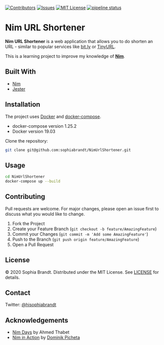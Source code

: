 [![Contributors][contributors-shield]][contributors-url]
[![Issues][issues-shield]][issues-url]
[![MIT License][license-shield]][license-url]
[![pipeline status][pipeline-shield]][pipeline-url]

# Nim URL Shortener

<!-- Don't forget to add your badges (License, CI, Code coverage) -->

**Nim URL Shortener** is a web application that allows you to do shorten an URL - similar to popular services like [bit.ly](https://bitly.com/) or [TinyURL](https://tinyurl.com/).

<!-- GIF Demo / Screenshot here -->

This is a learning project to improve my knowledge of **[Nim][nim]**.

## Built With

- [Nim][nim]
- [Jester][jester]

## Installation

The project uses [Docker](https://www.docker.com/) and [docker-compose](https://docs.docker.com/compose/).

- docker-compose version 1.25.2
- Docker version 19.03

Clone the repository:

```bash
git clone git@github.com:sophiabrandt/NimUrlShortener.git
```

## Usage

```bash
cd NimUrlShortener
docker-compose up --build
```

## Contributing

Pull requests are welcome. For major changes, please open an issue first to discuss what you would like to change.

1. Fork the Project
2. Create your Feature Branch (`git checkout -b feature/AmazingFeature`)
3. Commit your Changes (`git commit -m 'Add some AmazingFeature'`)
4. Push to the Branch (`git push origin feature/AmazingFeature`)
5. Open a Pull Request

## License

&copy; 2020 Sophia Brandt. Distributed under the MIT License. See [LICENSE](License) for details.

## Contact

Twitter: [@hisophiabrandt](https://twitter.com/hisophiabrandt)

[nim]: https://nim-lang.org/
[jester]: https://github.com/dom96/jester

## Acknowledgements

- [Nim Days](https://github.com/xmonader/nimdays) by Ahmed Thabet
- [Nim in Action](https://www.manning.com/books/nim-in-action) by [Dominik Picheta](https://github.com/dom96/)

[contributors-shield]: https://img.shields.io/github/contributors/sophiabrandt/NimUrlShortener.svg?style=flat-square
[contributors-url]: https://github.com/sophiabrandt/NimUrlShortener/graphs/contributors
[issues-shield]: https://img.shields.io/github/issues/sophiabrandt/NimUrlShortener.svg?style=flat-square
[issues-url]: https://github.com/sophiabrandt/NimUrlShortener/issues
[license-shield]: https://img.shields.io/github/license/sophiabrandt/NimUrlShortener.svg?style=flat-square
[license-url]: https://github.com/sophiabrandt/NimUrlShortener/LICENSE
[pipeline-shield]: https://gitlab.com/sophiabrandt/NimUrlShortener/badges/master/pipeline.svg
[pipeline-url]: https://gitlab.com/sophiabrandt/NimUrlShortener/commits/master
